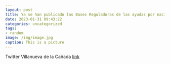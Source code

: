 ```yaml
---
layout: post
title: Ya se han publicado las Bases Reguladoras de las ayudas por nacimiento de hijo o adopción de niños menores de tres años en 2022....
date: 2023-01-31 09:43:22
categories: uncategorized
tags:
- random
image: /img/image.jpg
caption: This is a picture
---
```

Twitter Villanueva de la Cañada [link](https://twitter.com/AytoVDLCanada/status/1620056002573000704)
